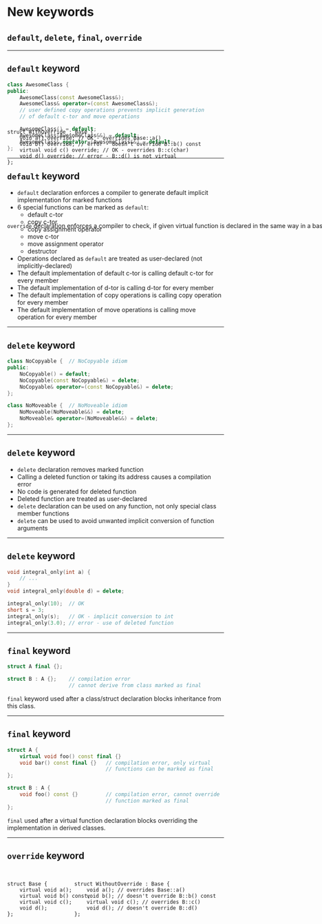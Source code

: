 <!-- .slide: data-background="#111111" -->
# New keywords

## `default`, `delete`, `final`, `override`

___

## `default` keyword

```cpp
class AwesomeClass {
public:
    AwesomeClass(const AwesomeClass&);
    AwesomeClass& operator=(const AwesomeClass&);
    // user defined copy operations prevents implicit generation
    // of default c-tor and move operations

    AwesomeClass() = default;
    AwesomeClass(AwesomeClass&&) = default;
    AwesomeClass& operator=(AwesomeClass&&) = default;
};
```

___

## `default` keyword

* <!-- .element: class="fragment fade-in" --> <code>default</code> declaration enforces a compiler to generate default implicit implementation for marked functions
* <!-- .element: class="fragment fade-in" --> 6 special functions can be marked as <code>default</code>:
  * default c-tor
  * copy c-tor
  * copy assignment operator
  * move c-tor
  * move assignment operator
  * destructor
* <!-- .element: class="fragment fade-in" --> Operations declared as <code>default</code> are treated as user-declared (not implicitly-declared)
* <!-- .element: class="fragment fade-in" --> The default implementation of default c-tor is calling default c-tor for every member
* <!-- .element: class="fragment fade-in" --> The default implementation of d-tor is calling d-tor for every member
* <!-- .element: class="fragment fade-in" --> The default implementation of copy operations is calling copy operation for every member
* <!-- .element: class="fragment fade-in" --> The default implementation of move operations is calling move operation for every member

___

## `delete` keyword

```cpp
class NoCopyable {  // NoCopyable idiom
public:
    NoCopyable() = default;
    NoCopyable(const NoCopyable&) = delete;
    NoCopyable& operator=(const NoCopyable&) = delete;
};

class NoMoveable {  // NoMoveable idiom
    NoMoveable(NoMoveable&&) = delete;
    NoMoveable& operator=(NoMoveable&&) = delete;
};
```

___

## `delete` keyword

* <!-- .element: class="fragment fade-in" --> <code>delete</code> declaration removes marked function
* <!-- .element: class="fragment fade-in" --> Calling a deleted function or taking its address causes a compilation error
* <!-- .element: class="fragment fade-in" --> No code is generated for deleted function
* <!-- .element: class="fragment fade-in" --> Deleted function are treated as user-declared
* <!-- .element: class="fragment fade-in" --> <code>delete</code> declaration can be used on any function, not only special class member functions
* <!-- .element: class="fragment fade-in" --> <code>delete</code> can be used to avoid unwanted implicit conversion of function arguments

___

## `delete` keyword

```cpp
void integral_only(int a) {
    // ...
}
void integral_only(double d) = delete;

integral_only(10);  // OK
short s = 3;
integral_only(s);   // OK - implicit conversion to int
integral_only(3.0); // error - use of deleted function
```

___

## `final` keyword

```cpp
struct A final {};

struct B : A {};    // compilation error
                    // cannot derive from class marked as final
```

`final` keyword used after a class/struct declaration blocks inheritance from this class.
<!-- .element: class="fragment fade-in" -->

___

## `final` keyword

```cpp
struct A {
    virtual void foo() const final {}
    void bar() const final {}   // compilation error, only virtual
                                // functions can be marked as final
};

struct B : A {
    void foo() const {}         // compilation error, cannot override
                                // function marked as final
};
```

`final` used after a virtual function declaration blocks overriding the implementation in derived classes.
<!-- .element: class="fragment fade-in" -->

___

## `override` keyword

<pre style="position: absolute; width: 37%"><code class="cpp" data-trim data-line-numbers>
struct Base {
    virtual void a();
    virtual void b() const;
    virtual void c();
    void d();
};
</code></pre>

<pre class="fragment" style="position: absolute; width: 60%; right: 0"><code class="cpp" data-trim data-line-numbers data-noescape>
struct WithoutOverride : Base {
    void a(); <span class="fragment">// overrides Base::a()</span>
    void b(); <span class="fragment">// doesn't override B::b() const</span>
    virtual void c(); <span class="fragment">// overrides B::c()</span>
    void d(); <span class="fragment">// doesn't override B::d()</span>
};
</code></pre>

<pre class="fragment" style="position: absolute; width: 100%; top: 350px"><code class="cpp" data-trim data-line-numbers>
struct WithOverride : Base {
    void a() override; // OK - overrides Base::a()
    void b() override; // error - doesn't override B::b() const
    virtual void c() override; // OK - overrides B::c(char)
    void d() override; // error - B::d() is not virtual
};
</code></pre>

<p class="fragment" style="position: absolute; width: 100%; top: 580px"><code>override</code> declaration enforces a compiler to check, if given virtual function is declared in the same way in a base class.</p>

